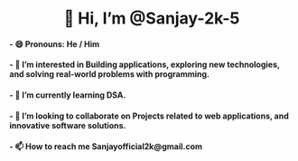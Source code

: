 
<h1 align="center">👋 Hi, I’m @Sanjay-2k-5</h1>

<h4>- 😄 Pronouns: He / Him</h4>
<h4>- 👀 I’m interested in Building applications, exploring new technologies, and solving real-world problems with programming.</h4>
<h4>- 🌱 I’m currently learning DSA.</h4>
<h4>- 💞️ I’m looking to collaborate on Projects related to web applications, and innovative software solutions.</h4>
<h4>- 📫 How to reach me Sanjayofficial2k@gmail.com</h4>

          

<!---
Sanjay-2k-5/Sanjay-2k-5 is a ✨ special ✨ repository because its `README.md` (this file) appears on your GitHub profile.
You can click the Preview link to take a look at your changes.
--->
